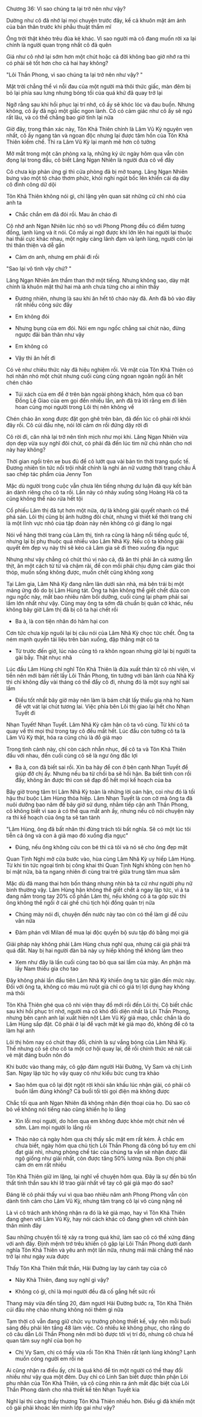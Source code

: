 




Chương 36: Vì sao chúng ta lại trở nên như vậy?

Dường như cô đã nhớ lại mọi chuyện trước đây, kể cả khuôn mặt ám ảnh của bản thân trước khi phẫu thuật thẩm mĩ

Ông trời thật khéo trêu đùa kẻ khác. Vì sao người mà cô đang muốn rời xa lại chính là người quan trọng nhất cô đã quên

Giá như cô nhớ lại sớm hơn một chút hoặc cả đời không bao giờ nhớ ra thì có phải sẽ tốt hơn cho cả hai hay không?

"Lôi Thần Phong, vì sao chúng ta lại trở nên như vậy? "

Mặt trời chẳng thể vì nỗi đau của một người mà thôi thức giấc, màn đêm bị bỏ lại phía sau lưng nhưng bóng tối của quá khứ đã quay trở lại

Ngỡ rằng sau khi hồi phục lại trí nhớ, cô ấy sẽ khóc lóc và đau buồn. Nhưng không, cô ấy đã ngủ một giấc ngon lành. Cô có cảm giác như cô ấy sẽ ngủ rất lâu, và có thể chẳng bao giờ tỉnh lại nữa

Giờ đây, trong thân xác này, Tôn Khả Thiên chính là Lâm Vũ Kỳ nguyên vẹn nhất, cô ấy ngang tàn và ngoan độc nhưng lại được tâm hồn của Tôn Khả Thiên kiềm chế. Thì ra Lâm Vũ Kỳ lại mạnh mẽ hơn cô tưởng

Mở mắt trong một căn phòng xa lạ, những ký ức ngày hôm qua vẫn còn đọng lại trong đầu, cô biết Lăng Ngạn Nhiên là người đưa cô về đây

Cô chưa kịp phản ứng gì thì cửa phòng đã bị mở toang. Lăng Ngạn Nhiên bưng vào một tô cháo thơm phức, khói nghi ngút bốc lên khiến cái dạ dày cô đình công dữ dội

Tôn Khả Thiên không nói gì, chỉ lặng yên quan sát những cử chỉ nhỏ của anh ta

- Chắc chắn em đã đói rồi. Mau ăn cháo đi

Cô nhớ anh Ngạn Nhiên lúc nhỏ so với Phong Phong đều có điểm tương đồng, lạnh lùng và ít nói. Có mấy ai ngờ được khi lớn lên hai người lại thuộc hai thái cực khác nhau, một ngày càng lãnh đạm và lạnh lùng, người còn lại thì thân thiện và dễ gần

- Cảm ơn anh, nhưng em phải đi rồi

"Sao lại vô tình vậy chứ? "


Lăng Ngạn Nhiên âm thầm than thở một tiếng. Nhưng không sao, dày mặt chính là khuôn mặt thứ hai mà anh chưa từng cho ai nhìn thấy

- Đương nhiên, nhưng là sau khi ăn hết tô cháo này đã. Anh đã bỏ vào đây rất nhiều công sức đấy

- Em không đói

- Nhưng bụng của em đói. Nói em ngu ngốc chẳng sai chút nào, đừng ngược đãi bản thân như vậy

- Em không có

- Vậy thì ăn hết đi

Có vẻ như chiêu thức này đã hiệu nghiệm rồi. Vẻ mặt của Tôn Khả Thiên có hơi nhăn nhó một chút nhưng cuối cùng cũng ngoan ngoãn ngồi ăn hết chén cháo

- Túi xách của em để ở trên bàn ngoài phòng khách, hôm qua cô bạn Đồng Lệ Giao của em gọi đến nhiều lần, anh đã trả lời rằng em đi liên hoan cùng mọi người trong Lôi thị nên không về

Chén cháo ăn xong được đặt gọn ghẽ trên bàn, đã đến lúc cô phải rời khỏi đây rồi. Cô cúi đầu nhẹ, nói lời cảm ơn rồi đứng dậy rời đi

Cô rời đi, căn nhà lại trở nên tĩnh mịch như mọi khi. Lăng Ngạn Nhiên vừa dọn dẹp vừa suy nghĩ đôi chút, có phải đã đến lúc tìm nữ chủ nhân cho nơi này hay không?

Thời gian ngồi trên xe bus đủ để cô lướt qua vài bản tin thời trang quốc tế. Đương nhiên tin tức nổi trội nhất chính là nghi án nữ vương thời trang châu Á sao chép tác phẩm của Jenny Ton

Mặc dù người trong cuộc vẫn chưa lên tiếng nhưng dư luận đã quy kết bản án dành riêng cho cô ta rồi. Lần này có nhảy xuống sông Hoàng Hà cô ta cũng không thể nào rửa hết tội

Cổ phiếu Lâm thị đã tụt hơn một nửa, dự là không giải quyết nhanh có thể phá sản. Lôi thị cũng bị ảnh hưởng đôi chút, nhưng vì thiết kế thời trang chỉ là một lĩnh vực nhỏ của tập đoàn này nên không có gì đáng lo ngại

Nói về hãng thời trang của Lâm thị, tính ra cũng là hãng nổi tiếng quốc tế, nhưng lại bị phụ thuộc quá nhiều vào Lâm Nhã Kỳ. Nếu cô ta không giải quyết êm đẹp vụ này thì sẽ kéo cả Lâm gia sẽ đi theo xuống địa ngục

Nhưng như vậy chẳng có chút thú vị nào cả, đã ăn thì phải ăn cả xương lẫn thịt, ăn một cách từ từ và chậm rãi, để con mồi phải chịu đựng cảm giác thoi thóp, muốn sống không được, muốn chết cũng không xong

Tại Lâm gia, Lâm Nhã Kỳ đang nằm lăn dưới sàn nhà, má bên trái bị một mảng ửng đỏ do bị Lâm Hùng tát. Ông ta hận không thể giết chết đứa con ngu ngốc này, mất bao nhiêu năm bồi dưỡng, cuối cùng lại phạm phải sai lầm lớn nhất như vậy. Cũng may ông ta sớm đã chuẩn bị quân cờ khác, nếu không bây giờ Lâm thị đã bị cô ta hại chết rồi

- Ba à, là con tiện nhân đó hãm hại con

Cơn tức chưa kịp nguôi lại bị câu nói của Lâm Nhã Kỳ chọc tức chết. Ông ta ném mạnh quyển tài liệu trên bàn xuống, đập thẳng mặt cô ta

- Từ trước đến giờ, lúc nào cũng tỏ ra khôn ngoan nhưng giờ lại bị người ta gài bẫy. Thật nhục nhã

Lúc đầu Lâm Hùng chỉ nghĩ Tôn Khả Thiên là đứa xuất thân từ cô nhi viện, vì tiền nên mới bám riết lấy Lôi Thần Phong, tin tưởng với bản lãnh của Nhã Kỳ thì chỉ không đầy vài tháng có thể đẩy cô đi, nhưng đó là một suy nghĩ sai lầm


- Điều tốt nhất bây giờ mày nên làm là bám chặt lấy thiếu gia nhà họ Nam để vớt vát lại chút tương lai. Việc phía bên Lôi thị giao lại hết cho Nhạn Tuyết đi

Nhạn Tuyết! Nhạn Tuyết. Lâm Nhã Kỳ căm hận cô ta vô cùng. Từ khi cô ta quay về thì mọi thứ trong tay cô đều mất hết. Lúc đầu còn tưởng cô ta là Lâm Vũ Kỳ thật, hóa ra cũng chủ là đồ giả mạo

Trong tình cảnh này, chỉ còn cách nhẫn nhục, để cô ta và Tôn Khả Thiên đấu với nhau, đến cuối cùng cô sẽ là ngư ông đắc lợi

- Ba à, con đã biết sai rồi. Xin ba hãy để con ở bên cạnh Nhạn Tuyết để giúp đỡ chị ấy. Nhưng nếu ba từ chối ba sẽ hối hận. Ba biết tính con rồi đấy, không ăn được thì con sẽ đạp đổ hết mọi kế hoạch của ba

Bây giờ trong tâm trí Lâm Nhã Kỳ toàn là những lời oán hận, coi như đó là tối hậu thư buộc Lâm Hùng thỏa hiệp. Lâm Nhạn Tuyết là con cờ mà ông ta đã nuôi dưỡng bao năm để bây giờ sử dụng, nhằm tiếp cận anh Thần Phong, cô không biết vì sao ả có thể qua mắt anh ấy, nhưng nếu cô nói chuyện này ra thì kế hoạch của ông ta sẽ tan tành

"Lâm Hùng, ông đã bất nhân thì đừng trách tôi bất nghĩa. Sẽ có một lúc tôi tiễn cả ông và con ả giả mạo đó xuống địa ngục"

- Đúng, nếu ông không cứu con bé thì cả tôi và nó sẽ cho ông đẹp mặt

Quan Tịnh Nghi mở cửa bước vào, hùa cùng Lâm Nhã Kỳ uy hiếp Lâm Hùng. Từ khi tin tức ngoại tình bị công khai thì Quan Tịnh Nghi không còn hẹn hò bí mật nữa, bà ta ngang nhiên đi cùng trai trẻ giữa trung tâm mua sắm

Mặc dù đã mang thai hơn bốn tháng nhưng nhìn bà ta cứ như người phụ nữ bình thường vậy. Lâm Hùng hận không thể giết chết ả ngay lập tức, vì ả ta đang nắm trong tay 20% cổ phần Lâm thị, nếu không có ả ta góp sức thì ông không thể ngồi ở cái ghế chủ tịch hội đồng quản trị nữa

- Chúng mày nói đi, chuyện đến nước này tao còn có thể làm gì để cứu vãn nữa

- Đàm phán với Milan để mua lại độc quyền bộ sưu tập đó bằng mọi giá

Giải pháp này không phải Lâm Hùng chưa nghĩ qua, nhưng cái giá phải trả quá đắt. Nay bị hai người đàn bà này uy hiếp không thể không làm theo

- Xem như đây là lần cuối cùng tao bỏ qua sai lầm của mày. An phận mà lấy Nam thiếu gia cho tao

Đây không phải lần đầu tiên Lâm Nhã Kỳ khiến ông ta tức giận đến mức này. Đối với ông ta, không có máu mủ ruột già chỉ có giá trị lợi dụng hay không mà thôi

Tôn Khả Thiên ghé qua cô nhi viện thay đồ mới rồi đến Lôi thị. Cô biết chắc sau khi hồi phục trí nhớ, người mà cô khó đối diện nhất là Lôi Thần Phong, nhưng bên cạnh anh lại xuất hiện nột Lâm Vũ Kỳ giả mạo, chắc chắn là do Lâm Hùng sắp đặt. Cô phải ở lại để vạch mặt kẻ giả mạo đó, không để cô ta làm hại anh

Lôi thị hôm nay có chút thay đổi, chính là sự vắng bóng của Lâm Nhã Kỳ. Thế nhưng cô sẽ cho cô ta một cơ hội quay lại, để rồi chính thức xé nát cái vẻ mặt đáng buồn nôn đó

Khi bước vào thang máy, cô gặp đám người Hải Đường, Vy Sam và chị Linh San. Ngay lập tức họ vây quay cô như kiểu bức cung tra khảo

- Sao hôm qua cô lại đột ngột rời khỏi sân khấu lúc nhận giải, có phải cô buồn lắm đúng không? Cả buổi tối tôi gọi điện mà không được

Chắc tối qua anh Ngạn Nhiên đã không nhận điện thoại của họ. Dù sao cô bỏ về không nói tiếng nào cũng khiến họ lo lắng


- Xin lỗi mọi người, do hôm qua em không được khỏe một chút nên về sớm. Làm mọi người lo lắng rồi

- Thảo nào cả ngày hôm qua chị thấy sắc mặt em rất kém. À chắc em chưa biết, ngày hôm qua chủ tịch Lôi Thần Phong đã công bố tuy em chỉ đạt giải nhì, nhưng phòng chế tác của chúng ta vẫn sẽ nhận được đãi ngộ giống như giải nhất, còn được tăng 50% lương nữa. Bọn chị phải cảm ơn em rất nhiều

Tôn Khả Thiên giữ im lặng, lại nghĩ về chuyện hôm qua. Đây là sự đền bù tổn thất tinh thần sau khi lỡ trao giải nhất về tay cô gái giả mạo đó sao?

Đáng lẽ cô phải thấy vui vì qua bao nhiêu năm anh Phong Phong vẫn còn dành tình cảm cho Lâm Vũ Kỳ, nhưng tâm trạng cô lại vô cùng nặng nề

Là vì cô trách anh không nhận ra đó là kẻ giả mạo, hay vì Tôn Khả Thiên đang ghen với Lâm Vũ Kỳ, hay nói cách khác cô đang ghen với chính bản thân mình đây

Sau những chuyện tồi tệ xảy ra trong quá khứ, làm sao cô có thể xứng đáng với anh đây. Định mệnh trớ trêu khiến cô gặp lại Lôi Thần Phong dưới danh nghĩa Tôn Khả Thiên và yêu anh một lần nữa, nhưng mãi mãi chẳng thể nào trở lại như ngày xưa được

Thấy Tôn Khả Thiên thất thần, Hải Đường lay lay cánh tay của cô

- Này Khả Thiên, đang suy nghĩ gì vậy?

- Không có gì, chỉ là mọi người đều đã cố gắng hết sức rồi

Thang máy vừa đến tầng 20, đám ngươi Hải Đường bước ra, Tôn Khả Thiên cúi đầu nhẹ chào nhưng không nói thêm gì nữa

Tạm thời cô vẫn đang giữ chức vụ trưởng phòng thiết kế, vậy nên mỗi buổi sáng đều phải lên tầng 48 làm việc. Có nhiều kẻ không phục, cho rằng do cô câu dẫn Lôi Thần Phong nên mới bò được tới vị trí đó, nhưng cô chưa hề quan tâm suy nghĩ của bọn họ

- Chị Vy Sam, chị có thấy vừa rồi Tôn Khả Thiên rất lạnh lùng không? Lạnh muốn cóng người em rồi nè

Ai cũng nhận ra điều ấy, chỉ là quá khó để tin một người có thể thay đổi nhiều như vậy qua một đêm. Duy chỉ có Linh San biết được thân phận Lôi phu nhân của Tôn Khả Thiên, và cô cũng nhìn ra ánh mắt đặc biệt của Lôi Thần Phong dành cho nhà thiết kế tên Nhạn Tuyết kia

Nghĩ lại thì càng thấy thương Tôn Khả Thiên nhiều hơn. Điều gì đã khiến một cô gái phải khoác lên mình lớp gai như vậy?




